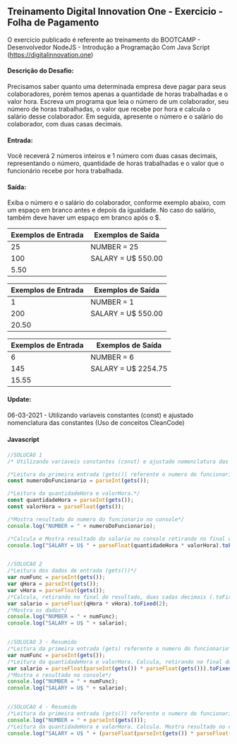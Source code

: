 ## Treinamento Digital Innovation One - Exercicio - Folha de Pagamento

O exercicio publicado é referente ao treinamento do BOOTCAMP - Desenvolvedor NodeJS - Introdução a Programação Com Java Script 
(https://digitalinnovation.one)

#### Descrição do Desafio:

Precisamos saber quanto uma determinada empresa deve pagar para seus colaboradores, porém temos apenas a quantidade de horas trabalhadas e o valor hora. Escreva um programa que leia o número de um colaborador, seu número de horas trabalhadas, o valor que recebe por hora e calcula o salário desse colaborador. Em seguida, apresente o número e o salário do colaborador, com duas casas decimais.


#### Entrada: 

Você receverá 2 números inteiros e 1 número com duas casas decimais, representando o número, quantidade de horas trabalhadas e o valor que o funcionário recebe por hora trabalhada.


#### Saída: 

Exiba o número e o salário do colaborador, conforme exemplo abaixo, com um espaço em branco antes e depois da igualdade. No caso do salário, também deve haver um espaço em branco após o $.

Exemplos de Entrada  | Exemplos de Saída
------------- | -------------
25 | NUMBER = 25
100 | SALARY = U$ 550.00
5.50 | 

Exemplos de Entrada  | Exemplos de Saída
------------- | -------------
1 | NUMBER = 1
200 | SALARY = U$ 550.00
20.50 |

Exemplos de Entrada  | Exemplos de Saída
------------- | -------------
6 | NUMBER = 6
145 | SALARY = U$ 2254.75
15.55 |



#### Update:
06-03-2021 - Utilizando variaveis constantes (const) e ajustado nomenclatura das constantes (Uso de conceitos CleanCode)

#### Javascript　

```javascript
//SOLUCAO 1 
/* Utilizando variaveis constantes (const) e ajustado nomenclatura das constantes (Uso de conceitos CleanCode) */ 

/*Leitura da primeira entrada (gets()) referente o numero do funcionario.*/
const numeroDoFuncionario = parseInt(gets());

/*Leitura da quantidadeHora e valorHora.*/ 
const quantidadeHora = parseInt(gets());
const valorHora = parseFloat(gets());

/*Mostra resultado do numero do funcionario no console*/
console.log("NUMBER = " + numeroDoFuncionario);

/*Calcula e Mostra resultado do salario no console retirando no final duas casas decimais (.toFixed())*/
console.log("SALARY = U$ " + parseFloat(quantidadeHora * valorHora).toFixed(2));


//SOLUCAO 2
/*Leitura dos dados de entrada (gets())*/
var numFunc = parseInt(gets());
var qHora = parseInt(gets());
var vHora = parseFloat(gets());
/*Calcula, retirando no final do resultado, duas cadas decimais (.toFixed())*/
var salario = parseFloat(qHora * vHora).toFixed(2);
/*Mostra os dados*/
console.log("NUMBER = " + numFunc);
console.log("SALARY = U$ " + salario);


//SOLUCAO 3 - Resumido
/*Leitura da primeira entrada (gets) referente o numero do funcionario*/
var numFunc = parseInt(gets());
/*Leitura da quantidadeHora e valorHora. Calcula, retirando no final do resultado, duas cadas decimais (.toFixed())*/
var salario = parseFloat(parseInt(gets()) * parseFloat(gets())).toFixed(2);
/*Mostra o resultado no console*/
console.log("NUMBER = " + numFunc);
console.log("SALARY = U$ " + salario);


//SOLUCAO 4 - Resumido
/*Leitura da primeira entrada (gets()) referente o numero do funcionario. Mostra resultado no console*/
console.log("NUMBER = " + parseInt(gets()));
/*Leitura da quantidadeHora e valorHora. Calcula. Mostra resultado no console retirando no final duas casas decimais (.toFixed())*/
console.log("SALARY = U$ " + (parseFloat(parseInt(gets()) * parseFloat(gets())).toFixed(2)));
```
